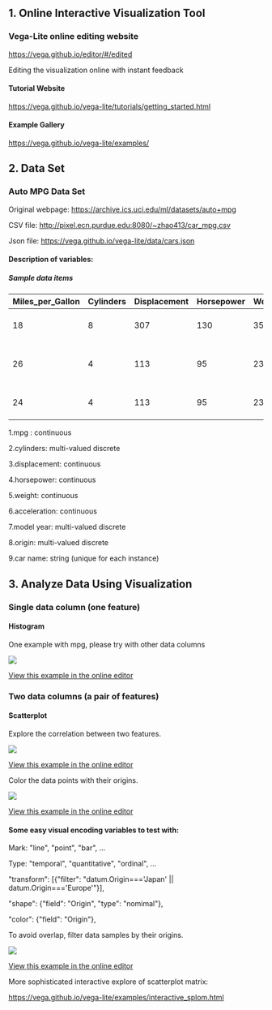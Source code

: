 ## 1. Online Interactive Visualization Tool

### Vega-Lite online editing website

https://vega.github.io/editor/#/edited

Editing the visualization online with instant feedback

#### Tutorial Website

https://vega.github.io/vega-lite/tutorials/getting_started.html

#### Example Gallery

https://vega.github.io/vega-lite/examples/

## 2. Data Set

### Auto MPG Data Set

Original webpage: https://archive.ics.uci.edu/ml/datasets/auto+mpg

CSV file: http://pixel.ecn.purdue.edu:8080/~zhao413/car_mpg.csv

Json file: https://vega.github.io/vega-lite/data/cars.json

#### Description of variables:

##### Sample data items

| Miles_per_Gallon  | Cylinders | Displacement | Horsepower | Weight_in_lbs | Acceleration | Year | origin | Name|
| ------------- | ------------- | ------------- | ------------- | ------------- | ------------- | ------------- | ------------- | ------------- |
| 18 | 8 | 307 | 130 | 3504 | 12 | 1970-01-01 | USA | chevrolet chevelle malibu |
| 26  | 4 | 113 | 95 | 2372 | 15 | 1970-01-01 | Europe | volkswagen 1131 deluxe sedan |
| 24 | 4 | 113 | 95 | 2372 | 15 | 1970-01-01 | Japan | toyota corona mark ii |

1.mpg : continuous 

2.cylinders: multi-valued discrete 

3.displacement: continuous 

4.horsepower: continuous 

5.weight: continuous 

6.acceleration: continuous 

7.model year: multi-valued discrete 

8.origin: multi-valued discrete

9.car name: string (unique for each instance)

## 3. Analyze Data Using Visualization

### Single data column (one feature)

#### Histogram

One example with mpg, please try with other data columns

![](http://pixel.ecn.purdue.edu:8080/~zhao413/auto_mpg_hist_mpg.png)

[View this example in the online editor](https://vega.github.io/editor/#/url/vega-lite/N4KABGBEAkDODGALApgWwIaQFxUQFzwAdYsB6UgN2QHN0A6agSz0QFcAjOxge1IRQyUa6ALQAbZskoBmOgCtY3AHaQANOCgATdHkw5QECJFYAnMdi070peOhOx5ilRoC+6oxhMBrC5HZ21DUhkJXhuTUYlagsDQ0gADxiNQyh2SIs8E1ZkdxSoADNGZDFNXwBZRjFkWAB9QmQTGoBxdDExZUC8qDwAT3rfAEdWdCU8Zh1GKkhksDcZyB6krsh0amoTYTxkXzDWUc68yF7+nEghkbHdMamZl1cQFyA)

### Two data columns (a pair of features)
#### Scatterplot
Explore the correlation between two features.

![](http://pixel.ecn.purdue.edu:8080/~zhao413/auto_mpg_scatterplot_mpg_horsepower.png)

[View this example in the online editor](https://vega.github.io/editor/#/url/vega-lite/N4KABGBEAkDODGALApgWwIaQFxUQFzwAdYsB6UgN2QHN0A6agSz0QFcAjOxge1IRQyUa6ALQAbZskoBmOgCtY3AHaQANOCgATdHkw5QECJFYAnMdi070peOhOx5ilRoC+6oxhMBrC5ELdGJTw1DUhkJXhuTUDqCwNDSAAPOI1DKAAzRmQxTV8AWUYxZFgAfUJkExKAcXQxMWUQtKM8AE9y3wBHVnQg5h1GKkhUsDdhyBaUpoysnN8ACW57ZH8AdwrGpshW9pxILp68PsPB4ZdXEBcgA)

Color the data points with their origins.

![](http://pixel.ecn.purdue.edu:8080/~zhao413/auto_mpg_color_origin.png)

[View this example in the online editor](https://vega.github.io/editor/#/url/vega-lite/N4KABGBEAkDODGALApgWwIaQFxUQFzwAdYsB6UgN2QHN0A6agSz0QFcAjOxge1IRQyUa6ALQAbZskoBmOgCtY3AHaQANOCgATdHkw5QECJFYAnMdi070peOhOx5ilRoC+6oxhMBrC5ELdGJTw1DUhkJXhuTUDqCwNDSAAPOI1DKAAzRmQxTV8AWUYxZFgAfUJkExKAcXQxMWUQtKM8AE9y3wBHVnQg5h1GKkhUsDdhyBaUpoysnN8ACW57ZH8AdwrGpshW9pxILp68PsPB4dG0yEj6k0nNzOzc3YB5E0YmZzSXVxAXIA)

#### Some easy visual encoding variables to test with:

Mark: "line", "point", "bar", ...

Type: "temporal", "quantitative", "ordinal", ...

"transform": [{"filter": "datum.Origin==='Japan' || datum.Origin==='Europe'"}],

"shape": {"field": "Origin", "type": "nomimal"},

"color": {"field": "Origin"},

To avoid overlap, filter data samples by their origins.

![](http://pixel.ecn.purdue.edu:8080/~zhao413/auto_mpg_filter.png)

[View this example in the online editor](https://vega.github.io/editor/#/url/vega-lite/N4KABGBEAkDODGALApgWwIaQFxUQFzwAdYsB6UgN2QHN0A6agSz0QFcAjOxge1IRQyUa6ALQAbZskoBmOgCtY3AHaQANOCgATdHkw5QECJFYAnMdi070peOhOx5ilRoC+6oxhMBrC5ELdGJTw1DUg8E3QlWAAzbhNUCwBtYEhoxjE8ZBNfbTxWVDoAeRNGJiUAXkqAcgApdEJIqrAAH2awXPyikrLK8qqAUVNuQmQqyBcAXXcoZCV4bk1A6gsDQ0gADxWNQyg05DFNXwBZdORYAH0Rk3OAcXQxMWUQnaM8AE8R3wBHVki8Zh0jCokG2YDcoMgby2L12jH2hxwkAAEnFYMh-AB3LLPF5hD7Ib6-IIA-7A0HgnaQeaPbL6UFGPYHXzFUqBEE7FyuEAuIA)

More sophisticated interactive explore of scatterplot matrix:

https://vega.github.io/vega-lite/examples/interactive_splom.html


